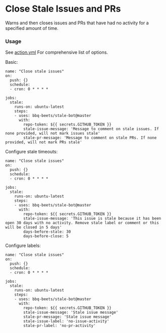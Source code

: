 # Close Stale Issues and PRs

Warns and then closes issues and PRs that have had no activity for a specified amount of time.

### Usage

See [action.yml](./action.yml) For comprehensive list of options.
 
Basic:
```
name: "Close stale issues"
on:
  push: {}
  schedule:
  - cron: 0 * * * *

jobs:
  stale:
    runs-on: ubuntu-latest
    steps:
    - uses: bbq-beets/stale-bot@master
      with:
        repo-token: ${{ secrets.GITHUB_TOKEN }}
        stale-issue-message: 'Message to comment on stale issues. If none provided, will not mark issues stale'
        stale-pr-message: 'Message to comment on stale PRs. If none provided, will not mark PRs stale'
```
 
Configure stale timeouts:
```
name: "Close stale issues"
on:
  push: {}
  schedule:
  - cron: 0 * * * *

jobs:
  stale:
    runs-on: ubuntu-latest
    steps:
    - uses: bbq-beets/stale-bot@master
      with:
        repo-token: ${{ secrets.GITHUB_TOKEN }}
        stale-issue-message: 'This issue is stale because it has been open 30 days with no activity. Remove stale label or comment or this will be closed in 5 days'
        days-before-stale: 30
        days-before-close: 5
```
 
Configure labels:
```
name: "Close stale issues"
on:
  push: {}
  schedule:
  - cron: 0 * * * *

jobs:
  stale:
    runs-on: ubuntu-latest
    steps:
    - uses: bbq-beets/stale-bot@master
      with:
        repo-token: ${{ secrets.GITHUB_TOKEN }}
        stale-issue-message: 'Stale issue message'
        stale-pr-message: 'Stale issue message'
        stale-issue-label: 'no-issue-activity'
        stale-pr-label: 'no-pr-activity'
```
